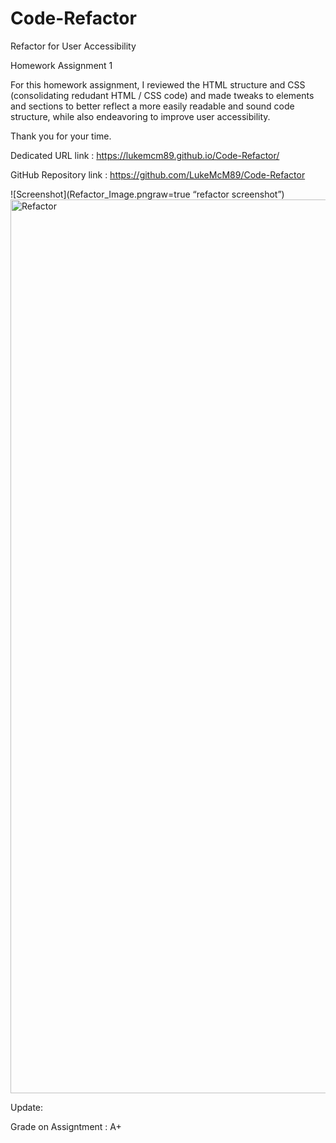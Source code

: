 # Code-Refactor

Refactor for User Accessibility

Homework Assignment 1

For this homework assignment, I reviewed the HTML structure and CSS (consolidating redudant HTML / CSS code) and made tweaks to elements and sections to better reflect a more easily readable and sound code structure, while also endeavoring to improve user accessibility. 

Thank you for your time. 

Dedicated URL link : https://lukemcm89.github.io/Code-Refactor/

GitHub Repository link : https://github.com/LukeMcM89/Code-Refactor

![Screenshot](Refactor_Image.pngraw=true “refactor screenshot”)<img width="1430" alt="Refactor" src="https://user-images.githubusercontent.com/80003989/120225674-a5fe3680-c213-11eb-87a9-8532c3a86a31.png">


Update: 

Grade on Assigntment : A+
